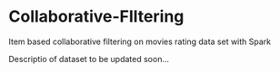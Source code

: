 # Collaborative-FIltering
Item based collaborative filtering  on movies rating data set with Spark 

Descriptio of dataset to be updated soon...
